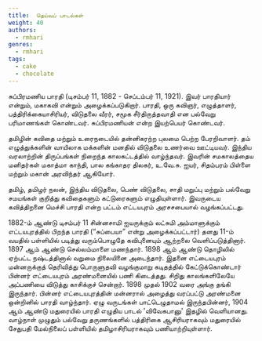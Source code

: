 ```yaml
---
title: 	தெய்வப் பாடல்கள்
weight: 40
authors:
  - rmhari
genres:
  - rmhari 
tags:
  - cake
  - chocolate
---
```


சுப்பிரமணிய பாரதி (டிசம்பர் 11, 1882 - செப்டம்பர் 11, 1921). இவர் பாரதியார் என்றும், மகாகவி என்றும் அழைக்கப்படுகிறார். பாரதி, ஒரு கவிஞர், எழுத்தாளர், பத்திரிக்கையாசிரியர், விடுதலை வீரர், சமூக சீர்திருத்தவாதி என பல்வேறு பரிமாணங்கள் கொண்டவர். சுப்பிரமணியன் என்ற இயற்பெயர் கொண்டவர்.

தமிழின் கவிதை மற்றும் உரைநடையில் தன்னிகரற்ற புலமை பெற்ற பேரறிவாளர். தம் எழுத்துக்களின் வாயிலாக மக்களின் மனதில் விடுதலை உணர்வை ஊட்டியவர். இந்திய வரலாற்றின் திருப்பங்கள் நிறைந்த காலகட்டத்தில் வாழ்ந்தவர். இவரின் சமகாலத்தைய மனிதர்கள் மகாத்மா காந்தி, பால கங்காதர திலகர், உ.வே.சு. ஐயர், சிதம்பரம் பிள்ளை மற்றும் மகான் அரவிந்தர் ஆகியோர்.

தமிழ், தமிழர் நலன், இந்திய விடுதலை, பெண் விடுதலை, சாதி மறுப்பு மற்றும் பல்வேறு சமயங்கள் குறித்து கவிதைகளும் கட்டுரைகளும் எழுதியுள்ளார். இவருடைய கவித்திறனை மெச்சி பாரதி என்ற பட்டம் எட்டயபுரம் அரசசபையால் வழங்கப்பட்டது.

1882-ம் ஆண்டு டிசம்பர் 11 சின்னசாமி ஐயருக்கும் லட்சுமி அம்மாளுக்கும் எட்டயபுரத்தில் பிறந்த பாரதி (“சுப்பையா” என்று அழைக்கப்பட்டார்) தனது 11-ம் வயதில் பள்ளியில் படித்து வரும்பொழுதே கவிபுனையும் ஆற்றலை வெளிப்படுத்தினார். 1897 ஆம் ஆண்டு செல்லம்மாளை மணந்தார். 1898 ஆம் ஆண்டு தொழிலில் ஏற்பட்ட நஷ்டத்தினால் வறுமை நிலையினை அடைந்தார். இதனை எட்டையபுரம் மன்னருக்குத் தெரிவித்து பொருளுதவி வழங்குமாறு கடிதத்தில் கேட்டுக்கொண்டார் பின்னர் எட்டையபுரம் அரண்மனையில் பணி கிடைத்தது. சிறிது காலங்களிலேயே அப்பணியை விடுத்து காசிக்குச் சென்றார். 1898 முதல் 1902 வரை அங்கு தங்கி இருந்தார். பின்னர் எட்டையபுரத்தின் மன்னரால் அழைத்து வரப்பட்டு அரண்மனை ஒன்றினில் பாரதி வாழ்ந்தார். ஏழு வருடங்கள் பாட்டெழுதாமல் இருந்தபின்னர், 1904 ஆம் ஆண்டு மதுரையில் பாரதி எழுதிய பாடல் 'விவேகபானு' இதழில் வெளியானது. வாழ்நாள் முழுதும் பல்வேறு தருணங்களில் பத்திரிகை ஆசிரியராகவும் மதுரையில் சேதுபதி மேல்நிலைப் பள்ளியில் தமிழாசிரியராகவும் பணியாற்றியுள்ளார்.